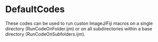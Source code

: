 # DefaultCodes

These codes can be used to run custon ImageJ/Fiji macros on a single directory (RunCodeOnFolder.ijm) or on all subdirectories within a base directory (RunCodeOnSubfolders.ijm).
